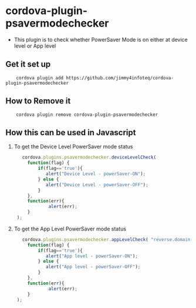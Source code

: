 # cordova-plugin-psavermodechecker

- This plugin is to check whether PowerSaver Mode is on either at device level or App level

## Get it set up

```
    cordova plugin add https://github.com/jimmy4infoteq/cordova-plugin-psavermodechecker
```

## How to Remove it
    
```
    cordova plugin remove cordova-plugin-psavermodechecker
```

## How this can be used in Javascript

1. To get the Device Level PowerSaver mode status
    
   ```javascript
      cordova.plugins.psavermodechecker.deviceLevelCheck(
        function(flag) {
            if(flag=='true'){
               alert("Device Level - powerSaver-ON"); 
            } else { 
               alert("Device Level - powerSaver-OFF"); 
            } 
        },
        function(err){ 
                alert(err); 
        }
    );
   ```
2. To get the App Level PowerSaver mode status
   ```javascript
      cordova.plugins.psavermodechecker.appLevelCheck( "reverse.domain.packageName"
        function(flag) {
            if(flag=='true'){
               alert("App level - powerSaver-ON"); 
            } else { 
               alert("App level - powerSaver-OFF"); 
            } 
        },
        function(err){ 
                alert(err); 
        }
    );
   ```
